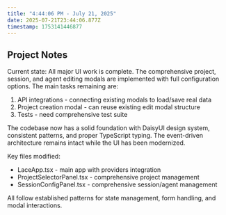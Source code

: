```yaml
---
title: "4:44:06 PM - July 21, 2025"
date: 2025-07-21T23:44:06.877Z
timestamp: 1753141446877
---
```


## Project Notes

Current state: All major UI work is complete. The comprehensive project, session, and agent editing modals are implemented with full configuration options. The main tasks remaining are:

1. API integrations - connecting existing modals to load/save real data
2. Project creation modal - can reuse existing edit modal structure 
3. Tests - need comprehensive test suite

The codebase now has a solid foundation with DaisyUI design system, consistent patterns, and proper TypeScript typing. The event-driven architecture remains intact while the UI has been modernized.

Key files modified:
- LaceApp.tsx - main app with providers integration
- ProjectSelectorPanel.tsx - comprehensive project management
- SessionConfigPanel.tsx - comprehensive session/agent management

All follow established patterns for state management, form handling, and modal interactions.
